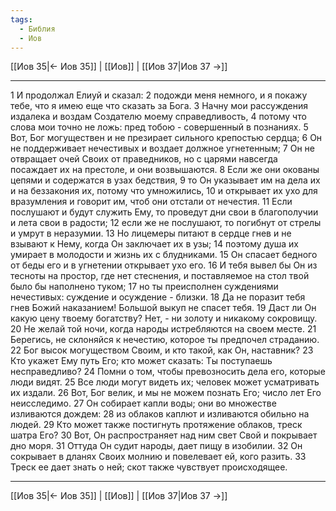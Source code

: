 ```yaml
---
tags:
  - Библия
  - Иов
---
```

[[Иов 35|← Иов 35]] | [[Иов]] | [[Иов 37|Иов 37 →]]

---
1 И продолжал Елиуй и сказал:
2 подожди меня немного, и я покажу тебе, что я имею еще что сказать за Бога.
3 Начну мои рассуждения издалека и воздам Создателю моему справедливость,
4 потому что слова мои точно не ложь: пред тобою - совершенный в познаниях.
5 Вот, Бог могуществен и не презирает сильного крепостью сердца;
6 Он не поддерживает нечестивых и воздает должное угнетенным;
7 Он не отвращает очей Своих от праведников, но с царями навсегда посаждает их на престоле, и они возвышаются.
8 Если же они окованы цепями и содержатся в узах бедствия,
9 то Он указывает им на дела их и на беззакония их, потому что умножились,
10 и открывает их ухо для вразумления и говорит им, чтоб они отстали от нечестия.
11 Если послушают и будут служить Ему, то проведут дни свои в благополучии и лета свои в радости;
12 если же не послушают, то погибнут от стрелы и умрут в неразумии.
13 Но лицемеры питают в сердце гнев и не взывают к Нему, когда Он заключает их в узы;
14 поэтому душа их умирает в молодости и жизнь их с блудниками.
15 Он спасает бедного от беды его и в угнетении открывает ухо его.
16 И тебя вывел бы Он из тесноты на простор, где нет стеснения, и поставляемое на стол твой было бы наполнено туком;
17 но ты преисполнен суждениями нечестивых: суждение и осуждение - близки.
18 Да не поразит тебя гнев Божий наказанием! Большой выкуп не спасет тебя.
19 Даст ли Он какую цену твоему богатству? Нет, - ни золоту и никакому сокровищу.
20 Не желай той ночи, когда народы истребляются на своем месте.
21 Берегись, не склоняйся к нечестию, которое ты предпочел страданию.
22 Бог высок могуществом Своим, и кто такой, как Он, наставник?
23 Кто укажет Ему путь Его; кто может сказать: Ты поступаешь несправедливо?
24 Помни о том, чтобы превозносить дела его, которые люди видят.
25 Все люди могут видеть их; человек может усматривать их издали.
26 Вот, Бог велик, и мы не можем познать Его; число лет Его неисследимо.
27 Он собирает капли воды; они во множестве изливаются дождем:
28 из облаков каплют и изливаются обильно на людей.
29 Кто может также постигнуть протяжение облаков, треск шатра Его?
30 Вот, Он распространяет над ним свет Свой и покрывает дно моря.
31 Оттуда Он судит народы, дает пищу в изобилии.
32 Он сокрывает в дланях Своих молнию и повелевает ей, кого разить.
33 Треск ее дает знать о ней; скот также чувствует происходящее.

---
[[Иов 35|← Иов 35]] | [[Иов]] | [[Иов 37|Иов 37 →]]